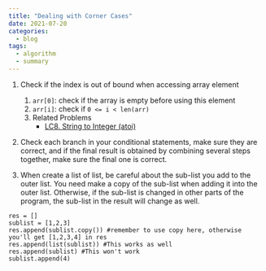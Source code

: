 ```yaml
---
title: "Dealing with Corner Cases"
date: 2021-07-20
categories:
  - blog
tags:
  - algorithm
  - summary
---
```


1. Check if the index is out of bound when accessing array element
    1. `arr[0]`: check if the array is empty before using this element
    2. `arr[i]`: check if `0 <= i < len(arr)`
    3. Related Problems
        * [LC8. String to Integer (atoi)][LC8. String to Integer (atoi)]

2. Check each branch in your conditional statements, make sure they are correct, and if the final result is obtained by combining several steps together, make sure the final one is correct.

3. When create a list of list, be careful about the sub-list you add to the outer list. You need make a copy of the sub-list when adding it into the outer list. Otherwise, if the sub-list is changed in other parts of the program, the sub-list in the result will change as well.
```
res = []
sublist = [1,2,3]
res.append(sublist.copy()) #remember to use copy here, otherwise you'll get [1,2,3,4] in res
res.append(list(sublist)) #This works as well
res.append(sublist) #This won't work
sublist.append(4)   
```

[LC8. String to Integer (atoi)]: https://leetcode.com/problems/string-to-integer-atoi/
